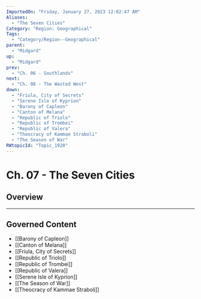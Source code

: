 ```yaml
---
ImportedOn: "Friday, January 27, 2023 12:02:47 AM"
Aliases:
  - "The Seven Cities"
Category: "Region: Geographical"
Tags:
  - "Category/Region--Geographical"
parent:
  - "Midgard"
up:
  - "Midgard"
prev:
  - "Ch. 06 - Southlands"
next:
  - "Ch. 08 - The Wasted West"
down:
  - "Friula, City of Secrets"
  - "Serene Isle of Kyprion"
  - "Barony of Capleon"
  - "Canton of Melana"
  - "Republic of Triolo"
  - "Republic of Trombei"
  - "Republic of Valera"
  - "Theocracy of Kammae Straboli"
  - "The Season of War"
RWtopicId: "Topic_1920"
---
```

# Ch. 07 - The Seven Cities
## Overview
---
## Governed Content
- [[Barony of Capleon]]
- [[Canton of Melana]]
- [[Friula, City of Secrets]]
- [[Republic of Triolo]]
- [[Republic of Trombei]]
- [[Republic of Valera]]
- [[Serene Isle of Kyprion]]
- [[The Season of War]]
- [[Theocracy of Kammae Straboli]]

